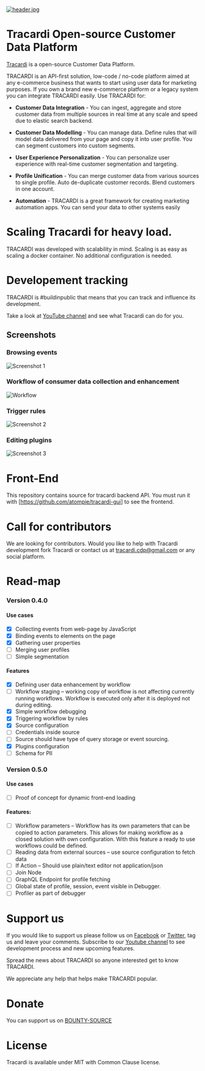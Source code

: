 [![header.jpg](https://raw.githubusercontent.com/atompie/tracardi/tracardi-unomi-master/screenshots/github-splash.png)](https://raw.githubusercontent.com/atompie/tracardi/tracardi-unomi-master/screenshots/github-splash.png)

# Tracardi Open-source Customer Data Platform

[Tracardi](http://www.tracardi.com)  is a open-source Customer Data Platform.

TRACARDI is an API-first solution, low-code / no-code platform aimed at any e-commerce business that 
wants to start using user data for marketing purposes. If you own a brand new e-commerce platform or 
a legacy system you can integrate TRACARDI easily. Use TRACARDI for:

 * **Customer Data Integration** - You can ingest, aggregate and store customer data
   from multiple sources in real time at any scale and speed due to elastic search backend.
   
 * **Customer Data Modelling** -  You can manage data. Define rules that will model data delivered
   from your page and copy it into user profile. You can segment customers into custom segments.
   
 * **User Experience Personalization** - You can personalize user experience with
   real-time customer segmentation and targeting.
   
 * **Profile Unification** - You can merge customer data from various sources to
   single profile. Auto de-duplicate customer records. Blend customers in one account.
   
 * **Automation** - TRACARDI is a great framework for creating
   marketing automation apps. You can send your data to other systems easily
 
# Scaling Tracardi for heavy load. 
 
TRACARDI was developed with scalability in mind. Scaling is as easy as scaling a docker container. 
No additional configuration is needed. 

# Developement tracking

TRACARDI is #buildinpublic that means that you can track and influence its development. 

Take a look at [YouTube channel](https://bit.ly/3pbdbPR) and see what Tracardi can do for you.


## Screenshots

### Browsing events

![Screenshot 1](https://github.com/atompie/tracardi/raw/0.4.0-dev/screenshots/main.png)

### Workflow of consumer data collection and enhancement 

![Workflow](https://pbs.twimg.com/media/E3WHL7nWUAA7men?format=jpg&name=large)

### Trigger rules

![Screenshot 2](https://github.com/atompie/tracardi/raw/0.4.0-dev/screenshots/main1.png)

### Editing plugins

![Screenshot 3](https://pbs.twimg.com/media/E4FqslsVEAgRS6d?format=jpg&name=large)


# Front-End

This repository contains source for tracardi backend API. You must run it with [https://github.com/atompie/tracardi-gui] 
to see the frontend. 


# Call for contributors

We are looking for contributors. Would you like to help with Tracardi development fork Tracardi or contact us at 
tracardi.cdp@gmail.com or any social platform.

# Read-map

### Version 0.4.0

#### Use cases
- [x] Collecting events from web-page by JavaScript
- [x] Binding events to elements on the page
- [x] Gathering user properties
- [ ] Merging user profiles
- [ ] Simple segmentation

#### Features
- [x] Defining user data enhancement by workflow
- [ ] Workflow staging – working copy of workflow is not affecting currently running workflows. Workflow is executed only after it is deployed not during editing. 
- [x] Simple workflow debugging
- [x] Triggering workflow by rules
- [x] Source configuration
- [ ] Credentials inside source
- [ ] Source should have type of query storage or event sourcing.
- [x] Plugins configuration
- [ ] Schema for PII

### Version 0.5.0

#### Use cases

- [ ] Proof of concept for dynamic front-end loading

#### Features:
- [ ] Workflow parameters – Workflow has its own parameters that can be copied to action parameters. This allows for making workflow as a closed solution with own configuration. With this feature a ready to use workflows could be defined. 
- [ ] Reading data from external sources – use source configuration to fetch data
- [ ] If Action – Should use plain/text editor not application/json
- [ ] Join Node
- [ ] GraphQL Endpoint for profile fetching
- [ ] Global state of profile, session, event visible in Debugger.
- [ ] Profiler as part of debugger

# Support us

If you would like to support us please follow us on [Facebook](https://bit.ly/3uPwP5a) or [Twitter](https://bit.ly/3uVJwLJ), tag us and leave your comments. Subscribe to our [Youtube channel](https://bit.ly/3pbdbPR) to see development process and new upcoming features.

Spread the news about TRACARDI so anyone interested get to know TRACARDI.

We appreciate any help that helps make TRACARDI popular. 

# Donate

You can support us on [BOUNTY-SOURCE](https://www.bountysource.com/teams/tracardi)

# License

Tracardi is available under MIT with Common Clause license.

